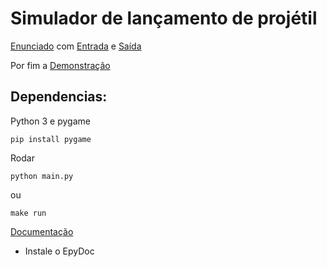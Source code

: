 # Simulador de lançamento de projétil

[Enunciado](enunciado.pdf) com [Entrada](entrada.txt)
e [Saída](saida.txt)

Por fim a [Demonstração](https://youtu.be/R0Iu3LlgiOE)

## Dependencias: 

Python 3 e pygame 

```
pip install pygame
```

Rodar

```
python main.py
```
ou

```
make run
```

[Documentação](doc)

* Instale o EpyDoc